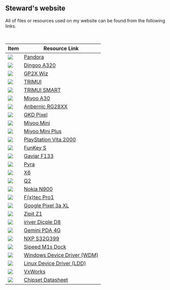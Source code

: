 ## Steward's website
All of files or resources used on my website can be found from the following links.  

&nbsp;

| **Item**                            | **Resource Link**                                                                     |
| ----------------------------------- | ------------------------------------------------------------------------------------- |
| ![](img/photos/pandora.jpg)         | [Pandora](https://github.com/steward-fu/website/releases/tag/pandora)                 |
| ![](img/photos/a320.jpg)            | [Dingoo A320](https://github.com/steward-fu/website/releases/tag/a320)                |
| ![](img/photos/wiz.jpg)             | [GP2X Wiz](https://github.com/steward-fu/website/releases/tag/wiz)                    |
| ![](img/photos/trimui.jpg)          | [TRIMUI](https://github.com/steward-fu/website/releases/tag/trimui)                   |
| ![](img/photos/trimui-smart.jpg)    | [TRIMUI SMART](https://github.com/steward-fu/website/releases/tag/trimui-smart)       |
| ![](img/photos/miyoo-a30.jpg)       | [Miyoo A30](https://github.com/steward-fu/website/releases/tag/miyoo-a30)             |
| ![](img/photos/rg28xx.jpg)          | [Anbernic RG28XX](https://github.com/steward-fu/website/releases/tag/rg28xx)          |
| ![](img/photos/gkd-pixel.jpg)       | [GKD Pixel](https://github.com/steward-fu/website/releases/tag/gkd-pixel)             |
| ![](img/photos/miyoo-mini.jpg)      | [Miyoo Mini](https://github.com/steward-fu/website/releases/tag/miyoo-mini)           |
| ![](img/photos/miyoo-mini-plus.jpg) | [Miyoo Mini Plus](https://github.com/steward-fu/website/releases/tag/miyoo-mini-plus) |
| ![](img/photos/psv2000.jpg)         | [PlayStation Vita 2000](https://github.com/steward-fu/website/releases/tag/psv2000)   |
| ![](img/photos/funkeys.jpg)         | [FunKey S](https://github.com/steward-fu/website/releases/tag/funkey-s)               |
| ![](img/photos/gaviar.jpg)          | [Gaviar F133](https://github.com/steward-fu/website/releases/tag/gaviar)              |
| ![](img/photos/pyra.jpg)            | [Pyra](https://github.com/steward-fu/website/releases/tag/pyra)                       |
| ![](img/photos/x6-1.jpg)            | [X6](https://github.com/steward-fu/website/releases/tag/x6)                           |
| ![](img/photos/q2.jpg)              | [Q2](https://github.com/steward-fu/website/releases/tag/q2)                           |
| ![](img/photos/n900.jpg)            | [Nokia N900](https://github.com/steward-fu/website/releases/tag/n900)                 |
| ![](img/photos/pro1.jpg)            | [F(x)tec Pro1](https://github.com/steward-fu/website/releases/tag/pro1)               |
| ![](img/photos/pixel3axl.jpg)       | [Google Pixel 3a XL](https://github.com/steward-fu/website/releases/tag/pixel-3a-xl)  |
| ![](img/photos/zipit1.jpg)          | [Zipit Z1](https://github.com/steward-fu/website/releases/tag/zipit-z1)               |
| ![](img/photos/d8.jpg)              | [iriver Dicple D8](https://github.com/steward-fu/website/releases/tag/iriver-d8)      |
| ![](img/photos/gemini-pda.jpg)      | [Gemini PDA 4G](https://github.com/steward-fu/website/releases/tag/gemini-pda)        |
| ![](img/photos/s32g399.jpg)         | [NXP S32G399](https://github.com/steward-fu/website/releases/tag/s32g399)             |
| ![](img/photos/m1s-dock.jpg)        | [Sipeed M1s Dock](https://github.com/steward-fu/website/releases/tag/m1s-dock)        |
| ![](img/photos/wdm.jpg)             | [Windows Device Driver (WDM)](https://github.com/steward-fu/website/releases/tag/wdm) |
| ![](img/photos/ldd.jpg)             | [Linux Device Driver (LDD)](https://github.com/steward-fu/website/releases/tag/ldd)   |
| ![](img/photos/vxworks.jpg)         | [VxWorks](https://github.com/steward-fu/website/releases/tag/vxworks)                 |
| ![](img/photos/pdf.jpg)             | [Chipset Datasheet](https://github.com/steward-fu/website/releases/tag/datasheet)     |
